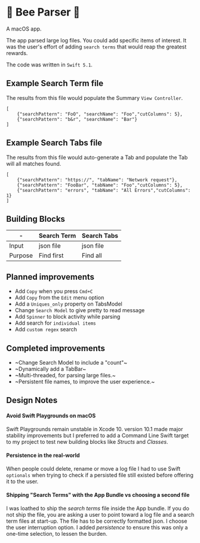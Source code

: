 # 🐝 Bee Parser 🐝
A macOS app.

The app parsed large log files.  You could add specific items of interest.  It was the user's effort of adding `search terms` that would reap the greatest rewards.

The code was written in `Swift 5.1`.

## Example Search Term file
The results from this file would populate the Summary `View Controller`.
```
[
    {"searchPattern": "FoO", "searchName": "Foo","cutColumns": 5},
    {"searchPattern": "b&r", "searchName": "Bar"}
]
```

## Example Search Tabs file
The results from this file would auto-generate a Tab and populate the Tab will all matches found.
```
[
    {"searchPattern": "https://", "tabName": "Network request"},
    {"searchPattern": "FooBar", "tabName": "Foo","cutColumns": 5},
    {"searchPattern": "errors", "tabName": "All Errors","cutColumns": 1}
]
```
## Building Blocks
-| Search Term  | Search Tabs
--|--|---
Input | json file |  json file
Purpose | Find first | Find all


## Planned improvements
- Add `Copy` when you press `Cmd+C`
- Add `Copy` from the `Edit` menu option
- Add a `Uniques_only` property on TabsModel
- Change `Search Model` to give pretty to read message
- Add `Spinner` to block activity while parsing
- Add search for `individual items`
- Add `custom regex` search

## Completed improvements
- ~Change Search Model to include a "count"~
- ~Dynamically add a TabBar~
- ~Multi-threaded, for parsing large files.~
- ~Persistent file names, to improve the user experience.~

## Design Notes
#### Avoid Swift Playgrounds on macOS
Swift Playgrounds remain unstable in Xcode 10.  version 10.1 made major stability improvements but I preferred to add a Command Line Swift target to my project to test new building blocks like _Structs_ and _Classes_.

#### Persistence in the real-world
When people could delete, rename or move a log file I had to use Swift `optionals` when trying to check if a persisted file still existed before offering it to the user.

#### Shipping "Search Terms" with the App Bundle vs choosing a second file
I was loathed to ship the _search terms_ file inside the App bundle.  If you do not ship the file, you are asking a user to point toward a log file and a search term files at start-up.  The file has to be correctly formatted json.  I choose the user interruption option.  I added _persistence_ to ensure this was only a one-time selection, to lessen the burden.
